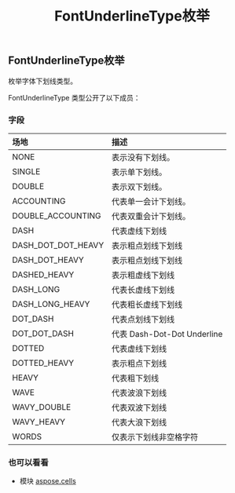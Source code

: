 ﻿---
title: FontUnderlineType枚举
second_title: Aspose.Cells for Python via .NET API 参考文献
description:
type: docs
weight: 2090
url: /zh/python-net/aspose.cells/fontunderlinetype/
is_root: false
---
## FontUnderlineType枚举
枚举字体下划线类型。



FontUnderlineType 类型公开了以下成员：

### 字段
|场地|描述|
| :- | :- |
| NONE |表示没有下划线。|
| SINGLE |表示单下划线。|
| DOUBLE |表示双下划线。|
| ACCOUNTING |代表单一会计下划线。|
| DOUBLE_ACCOUNTING |代表双重会计下划线。|
| DASH |代表虚线下划线|
| DASH_DOT_DOT_HEAVY |表示粗点划线下划线|
| DASH_DOT_HEAVY |表示粗点划线下划线|
| DASHED_HEAVY |表示粗虚线下划线|
| DASH_LONG |代表长虚线下划线|
| DASH_LONG_HEAVY |代表粗长虚线下划线|
| DOT_DASH |代表点划线下划线|
| DOT_DOT_DASH |代表 Dash-Dot-Dot Underline|
| DOTTED |代表虚线下划线|
| DOTTED_HEAVY |表示粗点下划线|
| HEAVY |代表粗下划线|
| WAVE |代表波浪下划线|
| WAVY_DOUBLE |代表双波下划线|
| WAVY_HEAVY |代表大浪下划线|
| WORDS |仅表示下划线非空格字符|



### 也可以看看
* 模块 [aspose.cells](..)
